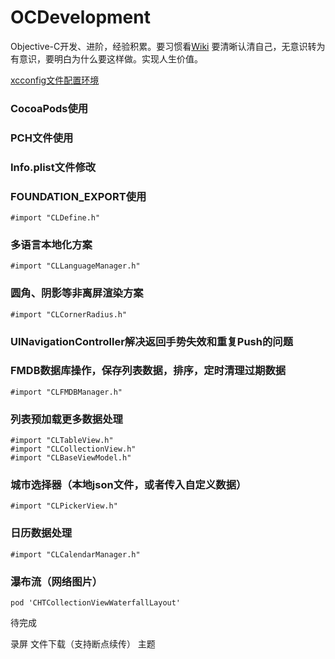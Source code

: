 # OCDevelopment
Objective-C开发、进阶，经验积累。要习惯看[Wiki](https://github.com/CarrySniper/OCDevelopment/wiki)
要清晰认清自己，无意识转为有意识，要明白为什么要这样做。实现人生价值。

[xcconfig文件配置环境](https://www.jianshu.com/p/4fe1474491f5)


### CocoaPods使用

### PCH文件使用

### Info.plist文件修改

### FOUNDATION_EXPORT使用
```
#import "CLDefine.h"
```

### 多语言本地化方案
```
#import "CLLanguageManager.h"
```

### 圆角、阴影等非离屏渲染方案
```
#import "CLCornerRadius.h"
```

### UINavigationController解决返回手势失效和重复Push的问题

### FMDB数据库操作，保存列表数据，排序，定时清理过期数据
```
#import "CLFMDBManager.h"
```

### 列表预加载更多数据处理
```
#import "CLTableView.h"
#import "CLCollectionView.h"
#import "CLBaseViewModel.h"
```

### 城市选择器（本地json文件，或者传入自定义数据）
```
#import "CLPickerView.h"
```

### 日历数据处理
```
#import "CLCalendarManager.h"
```

### 瀑布流（网络图片）
```
pod 'CHTCollectionViewWaterfallLayout'
```


待完成

录屏
文件下载（支持断点续传）
主题
